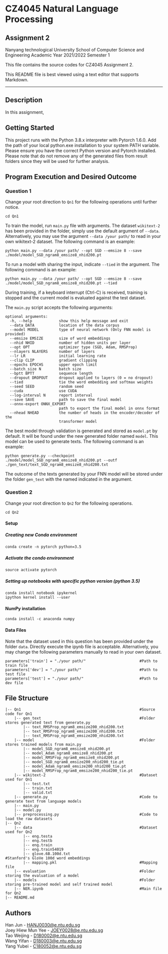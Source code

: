 # CZ4045 Natural Language Processing
## Assignment 2

Nanyang technological University
School of Computer Science and Engineering
Academic Year 2021/2022 Semester 1

This file contains the source codes for CZ4045 Assignment 2.

This README file is best viewed using a text editor that supports Markdown.

---

## Description

In this assignment, 

## Getting Started
This project runs with the Python 3.8.x interpreter with Pytorch 1.6.0. Add the path of your local python.exe installation to your system PATH variable. Please ensure you have the correct Python version and Pytorch installed. Please note that do not remove any of the generated files from result folders since they will be used for further analysis.

## Program Execution and Desired Outcome

### Question 1
Change your root direction to `Qn1` for the following operations until further notice. 
```
cd Qn1
```

To train the model, run `main.py` file with arguments. The dataset `wikitext-2` has been provided in the folder, simply use the default argument of `--data`. Alternatively, you may use the argument `--data /your path/` to read in your own wikitext-2 dataset. The following command is an example:
```
python main.py --data /your path/ --opt SGD --emsize 8 --save ./model/model_SGD_ngram8_emsize8_nhid200.pt
```

To run a model with sharing the input, indicate `--tied` in the argument. The following command is an example:
```
python main.py --data /your path/ --opt SGD --emsize 8 --save ./model/model_SGD_ngram8_emsize8_nhid200.pt --tied
```

During training, if a keyboard interrupt (Ctrl-C) is received, training is stopped and the current model is evaluated against the test dataset.

The `main.py` script accepts the following arguments:
```
optional arguments:
  -h, --help            show this help message and exit
  --data DATA           location of the data corpus
  --model MODEL         type of neural network (Only FNN model is provided)
  --emsize EMSIZE       size of word embeddings
  --nhid NHID           number of hidden units per layer
  --opt OPT             optimizer type (SGD, Adam, RMSProp)
  --nlayers NLAYERS     number of layers
  --lr LR               initial learning rate
  --clip CLIP           gradient clipping
  --epochs EPOCHS       upper epoch limit
  --batch_size N        batch size
  --bptt BPTT           sequence length
  --dropout DROPOUT     dropout applied to layers (0 = no dropout)
  --tied                tie the word embedding and softmax weights
  --seed SEED           random seed
  --cuda                use CUDA
  --log-interval N      report interval
  --save SAVE           path to save the final model
  --onnx-export ONNX_EXPORT
                        path to export the final model in onnx format
  --nhead NHEAD         the number of heads in the encoder/decoder of the
                        transformer model
```

The best model through validation is generated and stored as `model.pt` by default. It will be found under the new generated folder named `model`.
This model can be used to generate texts. The following command is an example:
``` 
python generate.py --checkpoint ./model/model_SGD_ngram8_emsize8_nhid200.pt --outf ./gen_text/text_SGD_ngram8_emsize8_nhid200.txt 
```
The outcome of the texts generated by your FNN model will be stored under the folder `gen_text` with the named indicated in the argument. 

 
### Question 2
Change your root direction to `Qn2` for the following operations. 
```
cd Qn2
```

#### Setup

##### Creating new Conda environment
`conda create -n pytorch python=3.5`

##### Activate the condo environment
`source activate pytorch`

##### Setting up notebooks with specific python version (python 3.5)
```
conda install notebook ipykernel
ipython kernel install --user
```

#### NumPy installation
`conda install -c anaconda numpy`

#### Data Files
Note that the dataset used in this question has been provided under the folder `data`. Directly execute the ipynb file is acceptable. Alternatively, you may change the following parameters manually to read in your own dataset.
```
parameters['train'] = "./your path/"                        #Path to train file
parameters['dev'] = "./your path/"                          #Path to test file
parameters['test'] = "./your path/"                         #Path to dev file
```



## File Structure
```
|-- Qn1                                                     #Source code for Qn1
    |-- gen_text                                            #Folder stores generated text from generate.py
        |-- text_RMSProp_ngram8_emsize200_nhid200.txt
        |-- text_RMSProp_ngram8_emsize200_nhid200.txt
        |-- text_RMSProp_ngram8_emsize200_nhid200.txt
    |-- model                                               #Folder stores trained models from main.py
        |-- model_SGD_ngram8_emsize8_nhid200.pt
        |-- model_Adam_ngram8_emsize8_nhid200.pt
        |-- model_RMSProp_ngram8_emsize8_nhid200.pt
        |-- model_SGD_ngram8_emsize200_nhid200_tie.pt
        |-- model_Adam_ngram8_emsize200_nhid200_tie.pt
        |-- model_RMSProp_ngram8_emsize200_nhid200_tie.pt
    |-- wikitext-2                                          #Dataset used for Qn1
        |-- test.txt
        |-- train.txt
        |-- valid.txt
    |-- generate.py                                         #Code to generate text from language models
    |-- main.py
    |-- model.py
    |-- preprocessing.py                                    #Code to load the raw datasets
|-- Qn2
    |-- data                                                #Dataset used for Qn2
        |-- eng.testa
        |-- eng.testb
        |-- eng.train
        |-- eng.train54019
        |-- glove.6B.100d.txt                               #Stanford's GloVe 100d word embeddings
        |-- mapping.pkl                                     #Mapping file
    |-- evaluation                                          #Folder storing the evaluation of a model
    |-- models                                              #Folder storing pre-trained model and self trained model
    |-- NER.ipynb                                           #Main file for Qn2
|-- README.md
```

## Authors
Han Jun - HANJ0030@e.ntu.edu.sg  
Joey Hiew Mun Yee - JOEY0028@e.ntu.edu.sg  
Tao Weijing - D180002@e.ntu.edu.sg  
Wang Yifan - D180003@e.ntu.edu.sg  
Yang Yubei - C180052@e.ntu.edu.sg
